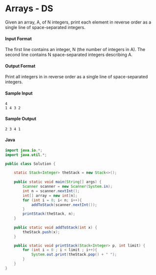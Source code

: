 # Arrays - DS


Given an array, A, of N integers, print each element in reverse order as a single line of space-separated integers.

#### Input Format

The first line contains an integer, N (the number of integers in A). 
The second line contains N space-separated integers describing A.

#### Output Format

Print all  integers in  in reverse order as a single line of space-separated integers.

#### Sample Input
```
4
1 4 3 2
```
#### Sample Output
```
2 3 4 1
```

#### Java
```java
import java.io.*;
import java.util.*;

public class Solution {
    
    static Stack<Integer> theStack = new Stack<>();
    
    public static void main(String[] args) {
        Scanner scanner = new Scanner(System.in);        
        int n = scanner.nextInt();
        int[] array = new int[n];   
        for (int i = 0; i< n; i++){
            addToStack(scanner.nextInt());
        }
        printStack(theStack, n);
    }
    
    public static void addToStack(int x) {
        theStack.push(x);
    }

    public static void printStack(Stack<Integer> p, int limit) {
        for (int i = 0 ; i < limit ; i++){
            System.out.print(theStack.pop() + " ");
        }
    }
}
```